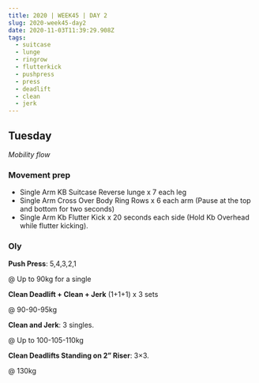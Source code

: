 ```yaml
---
title: 2020 | WEEK45 | DAY 2
slug: 2020-week45-day2
date: 2020-11-03T11:39:29.908Z
tags:
  - suitcase
  - lunge
  - ringrow
  - flutterkick
  - pushpress
  - press
  - deadlift
  - clean
  - jerk
---
```

## Tuesday

*Mobility flow*

### Movement prep

* Single Arm KB Suitcase Reverse lunge x 7 each leg
* Single Arm Cross Over Body Ring Rows x 6 each arm (Pause at the top and bottom for two seconds)
* Single Arm Kb Flutter Kick x 20 seconds each side (Hold Kb Overhead while flutter kicking).

### Oly

**Push Press**: 5,4,3,2,1

@ Up to 90kg for a single

**Clean Deadlift + Clean + Jerk** (1+1+1) x 3 sets

@ 90-90-95kg

**Clean and Jerk**: 3 singles.

@ Up to 100-105-110kg

**Clean Deadlifts Standing on 2” Riser**: 3×3.

@ 130kg